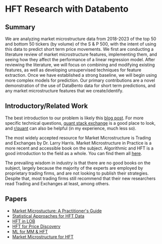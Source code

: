 # HFT Research with Databento
## Summary
We are analyzing market microstructure data from 2018-2023 of the top 50 and bottom 50 tickers (by volume) of the S & P 500, with the intent of using this data to predict short term price movements.  We first are conducting a literature review of market microstructure features, implementing them, and seeing how they affect the performance of a linear regression model. After reviewing the literature, we will focus on combining and modifying existing features, as well as developing unsupervised techniques for feature extraction. Once we have established a strong baseline, we will begin using more complex models for prediction. Our primary contributions are a novel demonstration of the use of DataBento data for short term predictions, and any market microstructure features that we create/identify.   

## Introductory/Related Work 
The best introduction to our problem is likely this [blog post](https://blog.headlandstech.com/2017/08/). For more specific technical questions, [quant stack exchange](https://quant.stackexchange.com/) is a good place to look, and [r/quant](https://www.reddit.com/r/quant/) can also be helpful (in my experience, much less so).  

The most widely accepted resource for Market Microstructure is Trading and Exchanges by Dr. Larry Harris. Market Microstructure in Practice is a more recent and accessible book on the subject.  Algorithmic and HFT is a good introduction to the field as a whole. You can find them all [here](https://drive.google.com/drive/folders/1vJjAp80vsVrtAmwEFCjfoozFyOie6PoW?usp=drive_link).


The prevailing wisdom in industry is that there are no good books on the subject, largely because the majority of the experts are employed by proprietary trading firms, and are not looking to publish their strategies. Despite that, most trading firms still recommend that their new researchers read Trading and Exchanges at least, among others. 


## Papers 
- [Market Microstucture: A Practitioner's Guide](http://www.chesler.us/resources/academia/microstructure_survey_madhavan.pdf)
- [Statistical Approaches for HFT  Data](https://par.nsf.gov/servlets/purl/10378098)
- [HFT in LOB](https://math.nyu.edu/~avellane/HighFrequencyTrading.pdf)
- [HFT for Price Discovery](https://faculty.haas.berkeley.edu/hender/HFT-PD.pdf)
- [ML for MM & HFT](https://www.cis.upenn.edu/~mkearns/papers/KearnsNevmyvakaHFTRiskBooks.pdf)
- [Market Microstructure for HFT](https://statmath.wu.ac.at/~hauser/LVs/FinEtricsQF/References/oHara2015JFinEco_HighFrequ_Market_MiicroStruct.pdf)
